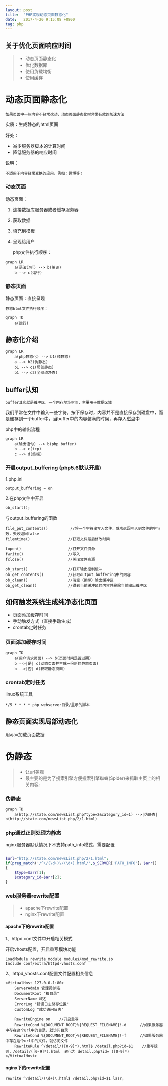 ```yaml
---
layout: post
title:  "PHP实现动态页面静态化"
date:   2017-4-20 9:15:08 +0800
tag: php
---
```


## 关于优化页面响应时间

> * 动态页面静态化
> * 优化数据库
> * 使用负载均衡
> * 使用缓存

# 动态页面静态化

    如果页面中一些内容不经常改动，动态页面静态化时非常有效的加速方法
    
实质：生成静态的html页面

好处：

*   减少服务器脚本的计算时间
*   降低服务器的响应时间

说明：

    不适用于内容经常变换的应用，例如：微博等；

### 动态页面
动态页面：

1.  连接数据库服务器或者缓存服务器
2.  获取数据 
3.  填充到模板
4.  呈现给用户

    php文件执行顺序：
```
graph LR
    a(语法分析) --> b(编译)
    b --> c(运行)

```
### 静态页面
静态页面：直接呈现
    
    静态html文件执行顺序：
```
graph TD
    a(运行)
```

## 静态化介绍

```
graph LR
    a(php静态化) --> b1(纯静态)
    a --> b2(伪静态)
    b1 --> c1(局部静态)
    b1 --> c2(全部纯净态)
```    

## buffer认知

    buffer其实就是缓冲区，一个内存地址空间，主要用于数据区域
    
我们平常在文件中输入一些字符，按下保存时，内容并不是直接保存到磁盘中，而是储存到一个buffer中，当buffer中的内容装满的时候，再存入磁盘中
    
php中的输出流程
```
graph LR
    a(输出语句) --> b(php buffer) 
    b --> c(tcp)
    c --> d(终端)
```
### 开启output_buffering (php5.6默认开启)

1.php.ini
    
    output_buffering = on
2.在php文件中开启
    
    ob_start();

与output_buffering的函数

    file_put_contents()          //将一个字符串写入文件，成功返回写入到文件的字节数，失败返回false
    filemtime()                 //获取文件最后修改时间
    
    fopen()                     //打开文件资源
    fwrite()                    //写入
    fclose()                    //关闭文件资源
    
    ob_start()                  //打开输出控制缓冲
    ob_get_contents()           //获取output_buffering中的内容
    ob_clean()                  //清空（擦掉）输出缓冲区
    ob_get_clean()              //得到当前缓冲区的内容并删除当前输出缓冲区
        
## 如何触发系统生成纯净态化页面
* 页面添加缓存时间
* 手动触发方式（直接手动生成）
* crontab定时任务

### 页面添加缓存时间

```
graph TD
    a(用户请求页面) --> b(页面时间是否过期)
    b -->|是| c(动态页面并生成一份新的静态页面)
    b -->|否| d(获取静态页面)
```
### crontab定时任务

linux系统工具
    
    */5 * * * * php webserver目录/显示的脚本


## 静态页面实现局部动态化

用ajax加载页面数据

# 伪静态

> * 让url美观
> * 最主要的是为了搜索引擎方便搜索引擎蜘蛛(Spider)来抓取主页上的相关内容; 

### 伪静态
```
graph TD
    a(http://state.com/newsList.php?type=2&category_id=1) -->|伪静态| b(http://state.com/newsList.php/2/1.html)
```  
### php通过正则处理为静态

nginx服务器默认情况下不支持path_info模式，需要配置
``` php

$url="http://state.com/newsList.php/2/1.html";
if(preg_match('/^\/(\d+)\/(\d+).html/',$_SERVER['PATH_INFO']，$arr))
{
    $type=$arr[1];
    $category_id=$arr[2];
}
```

### web服务器rewrite配置
> * apache下rewrite配置
> * nginx下rewrite配置

#### apache下的rewrite配置
1、httpd.conf文件中开启相关模式

开启vhosts配置，开启重写模块功能
```
LoadModule rewrite_module modules/mod_rewrite.so
Include conf/extra/httpd-vhosts.conf
```

2、httpd_vhosts.conf配置文件配置相关信息

```
<VirtualHost 127.0.0.1:80>
    ServerAdmin 管理员邮箱
    DocumentRoot "根目录"
    ServerName 域名
    ErrorLog "错误日志储存位置"
    CustomLog "成功访问日志"
    
    RewriteEngine on    //开启重写
    RewriteCond %{DOCUMENT_ROOT}%{REQUEST_FILENAME}!-d      //如果服务器中存在这个url中的目录，就访问目录
    RewriteCond %{DOCUMENT_ROOT}%{REQUEST_FILENAME}!-f      //如果服务器中存在这个url中的文件，就访问文件
    RewriteRule ^/detail/([0-9]*).html$ /detail.php?id=$1    //重写规则，/detail/([0-9]*).html  转化为 detail.php?id= ([0-9]*)
</VirtualHost>
```

#### nginx下的rewrite配置
```
rewrite ^/detail/(\d+)\.html$ /detail.php?id=$1 lasr;
```
